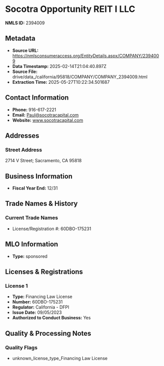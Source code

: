 # Socotra Opportunity REIT I LLC

**NMLS ID:** 2394009

## Metadata
- **Source URL:** https://nmlsconsumeraccess.org/EntityDetails.aspx/COMPANY/2394009
- **Data Timestamp:** 2025-02-14T21:04:40.897Z
- **Source File:** drive/data_/california/95818/COMPANY/COMPANY_2394009.html
- **Extraction Time:** 2025-05-27T10:22:34.501687

## Contact Information
- **Phone:** 916-617-2221
- **Email:** Paul@socotracapital.com
- **Website:** www.socotracapital.com

## Addresses
### Street Address
2714 V Street; Sacramento, CA 95818

## Business Information
- **Fiscal Year End:** 12/31

## Trade Names & History
### Current Trade Names
- License/Registration #: 60DBO-175231

## MLO Information
- **Type:** sponsored

## Licenses & Registrations

### License 1
- **Type:** Financing Law License
- **Number:** 60DBO-175231
- **Regulator:** California - DFPI
- **Issue Date:** 09/05/2023
- **Authorized to Conduct Business:** Yes

## Quality & Processing Notes
### Quality Flags
- unknown_license_type_Financing Law License
